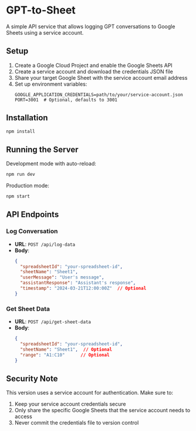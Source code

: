 # GPT-to-Sheet

A simple API service that allows logging GPT conversations to Google Sheets using a service account.

## Setup

1. Create a Google Cloud Project and enable the Google Sheets API
2. Create a service account and download the credentials JSON file
3. Share your target Google Sheet with the service account email address
4. Set up environment variables:
   ```
   GOOGLE_APPLICATION_CREDENTIALS=path/to/your/service-account.json
   PORT=3001  # Optional, defaults to 3001
   ```

## Installation

```bash
npm install
```

## Running the Server

Development mode with auto-reload:
```bash
npm run dev
```

Production mode:
```bash
npm start
```

## API Endpoints

### Log Conversation
- **URL**: `POST /api/log-data`
- **Body**:
  ```json
  {
    "spreadsheetId": "your-spreadsheet-id",
    "sheetName": "Sheet1",
    "userMessage": "User's message",
    "assistantResponse": "Assistant's response",
    "timestamp": "2024-03-21T12:00:00Z"  // Optional
  }
  ```

### Get Sheet Data
- **URL**: `POST /api/get-sheet-data`
- **Body**:
  ```json
  {
    "spreadsheetId": "your-spreadsheet-id",
    "sheetName": "Sheet1",  // Optional
    "range": "A1:C10"      // Optional
  }
  ```

## Security Note

This version uses a service account for authentication. Make sure to:
1. Keep your service account credentials secure
2. Only share the specific Google Sheets that the service account needs to access
3. Never commit the credentials file to version control
